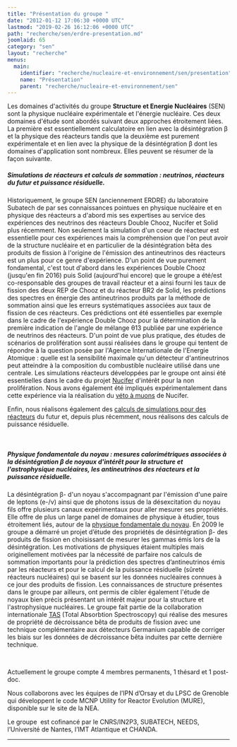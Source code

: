 ```yaml
---
title: "Présentation du groupe "
date: "2012-01-12 17:06:30 +0000 UTC"
lastmod: "2019-02-26 16:12:06 +0000 UTC"
path: "recherche/sen/erdre-presentation.md"
joomlaid: 65
category: "sen"
layout: "recherche"
menus:
  main:
    identifier: "recherche/nucleaire-et-environnement/sen/presentation"
    name: "Présentation"
    parent: "recherche/nucleaire-et-environnement/sen"
---
```

Les domaines d'activités du groupe **Structure et Energie Nucléaires** (SEN) sont la physique nucléaire expérimentale et l'énergie nucléaire. Ces deux domaines d'étude sont abordés suivant deux approches étroitement liées. La première est essentiellement calculatoire en lien avec la désintégration β et la physique des réacteurs tandis que la deuxième est purement expérimentale et en lien avec la physique de la désintégration β dont les domaines d'application sont nombreux. Elles peuvent se résumer de la façon suivante.

##### **Simulations de réacteurs et calculs de sommation : _neutrinos, réacteurs du futur et puissance résiduelle._**

Historiquement, le groupe SEN (anciennement ERDRE) du laboratoire Subatech de par ses connaissances pointues en physique nucléaire et en physique des réacteurs a d'abord mis ses expertises au service des expériences des neutrinos des réacteurs Double Chooz, Nucifer et Solid plus récemment. Non seulement la simulation d'un coeur de réacteur est essentielle pour ces expériences mais la compréhension que l'on peut avoir de la structure nucléaire et en particulier de la désintégration bêta des produits de fission à l'origine de l'émission des antineutrinos des réacteurs est un plus pour ce genre d'expérience. D'un point de vue purement fondamental, c'est tout d'abord dans les expériences Double Chooz (jusqu'en fin 2016) puis Solid (aujourd'hui encore) que le groupe a été/est co-responsable des groupes de travail réacteur et a ainsi fourni les taux de fission des deux REP de Chooz et du réacteur BR2 de Solid, les prédictions des spectres en énergie des antineutrinos produits par la méthode de sommation ainsi que les erreurs systématiques associées aux taux de fission de ces réacteurs. Ces prédictions ont été essentielles par exemple dans le cadre de l'expérience Double Chooz pour la détermination de la première indication de l'angle de mélange θ13 publiée par une expérience de neutrinos des réacteurs. D'un point de vue plus pratique, des études de scénarios de prolifération sont aussi réalisées dans le groupe qui tentent de répondre à la question posée par l'Agence Internationale de l'Energie Atomique : quelle est la sensibilité maximale qu'un détecteur d'antineutrinos peut atteindre à la composition du combustible nucléaire utilisé dans une centrale. Les simulations réacteurs développées par le groupe ont ainsi été essentielles dans le cadre du projet [Nucifer](/recherche/sen/nucifer) d'intérêt pour la non prolifération. Nous avons également été impliqués expérimentalement dans cette expérience via la réalisation du [véto à muons](/recherche/sen/nucifer) de Nucifer.

Enfin, nous réalisons également des [calculs de simulations pour des réacteurs](/recherche/sen/simulation-reacteurs) du futur et, depuis plus récemment, nous réalisons des calculs de puissance résiduelle.

 

##### **Physique fondamentale du noyau : _mesures calorimétriques associées à la désintégration β de noyaux d'intérêt pour la structure et l'astrophysique nucléaires, les antineutrinos des réacteurs et la puissance résiduelle._**

La désintégration β\- d'un noyau s'accompagnant par l'émission d'une paire de leptons (e\-/ν) ainsi que de photons issus de la désexcitation du noyau fils offre plusieurs canaux expérimentaux pour aller mesurer ses propriétés. Elle offre de plus un large panel de domaines de physique à étudier, tous étroitement liés, autour de la [physique fondamentale du noyau](/recherche/sen/tags). En 2009 le groupe a démarré un projet d’étude des propriétés de désintégration β\- des produits de fission en choisissant de mesurer les gammas émis lors de la désintégration. Les motivations de physiques étaient multiples mais originellement motivées par la nécessité de parfaire nos calculs de sommation importants pour la prédiction des spectres d’antineutrinos émis par les réacteurs et pour le calcul de la puissance résiduelle (sûreté réacteurs nucléaires) qui se basent sur les données nucléaires connues à ce jour des produits de fission. Les connaissances de structure présentes dans le groupe par ailleurs, ont permis de cibler également l'étude de noyaux bien précis présentant un intérêt majeur pour la structure et l'astrophysique nucléaires. Le groupe fait partie de la collaboration internationale [TAS](/recherche/sen/tags) (Total Absorbtion Spectroscopy) qui réalise des mesures de propriété de décroissance bêta de produits de fission avec une technique complémentaire aux détecteurs Germanium capable de corriger les biais sur les données de décroissance bêta induites par cette dernière technique.

 

Actuellement le groupe compte 4 membres permanents, 1 thésard et 1 post-doc.

Nous collaborons avec les équipes de l’IPN d’Orsay et du LPSC de Grenoble qui développent le code MCNP Utility for Reactor Evolution (MURE), disponible sur le site de la NEA.

Le groupe  est cofinancé par le CNRS/IN2P3, SUBATECH, NEEDS, l’Université de Nantes, l’IMT Atlantique et CHANDA.

* * *
